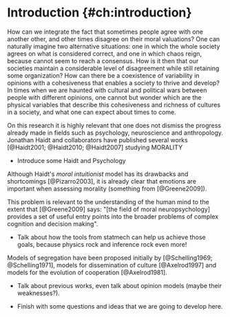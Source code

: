 
# Introduction {#ch:introduction}

How can we integrate the fact that sometimes people agree with one another other, and other times disagree on their moral valuations? One can naturally imagine two alternative situations: one in which the whole society agrees on what is considered correct, and one in which chaos reign, because cannot seem to reach a consensus. How is it then that our societies maintain a considerable level of disagreement while still retaining some organization? How can there be a coexistence of variability in opinions with a cohesiveness that enables a society to thrive and develop? In times when we are haunted with cultural and political wars between people with different opinions, one cannot but wonder which are the physical variables that describe this cohesiveness and richness of cultures in a society, and what one can expect about times to come.

On this research it is highly relevant that one does not dismiss the progress already made in fields such as psychology, neuroscience and anthropology. Jonathan Haidt and collaborators have published several works [@Haidt2001; @Haidt2010; @Haidt2007] studying MORALITY



- Introduce some Haidt and Psychology

Although Haidt's _moral intuitionist_ model has its drawbacks and shortcomings [@Pizarro2003], it is already clear that emotions are important when assessing morality (something from [@Greene2009]).

This problem is relevant to the understanding of the human mind to the extent that [@Greene2009] says: "[the field of moral neuropsychology] provides a set of useful entry points into the broader problems of complex cognition and decision making".

- Talk about how the tools from statmech can help us achieve those goals, because physics rock and inference rock even more!

Models of segregation have been proposed initially by [@Schelling1969; @Schelling1971], models for dissemination of culture [@Axelrod1997] and models for the evolution of cooperation [@Axelrod1981].

- Talk about previous works, even talk about opinion models (maybe their weaknesses?).

- Finish with some questions and ideas that we are going to develop here.
